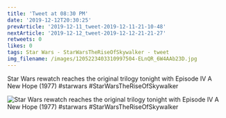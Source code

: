 ```yaml
---
title: 'Tweet at 08:30 PM'
date: '2019-12-12T20:30:25'
prevArticle: '2019-12-11_tweet-2019-12-11-21-10-48'
nextArticle: '2019-12-12_tweet-2019-12-12-21-21-27'
retweets: 0
likes: 0
tags: Star Wars - StarWarsTheRiseOfSkywalker - tweet
img_filename: /images/1205223403310997504-ELnQR_6W4AAb23D.jpg
---
```

Star Wars rewatch reaches the original trilogy tonight with Episode IV A New Hope (1977) #starwars #StarWarsTheRiseOfSkywalker

![Star Wars rewatch reaches the original trilogy tonight with Episode IV A New Hope (1977) #starwars #StarWarsTheRiseOfSkywalker](/images/1205223403310997504-ELnQR_6W4AAb23D.jpg "Star Wars rewatch reaches the original trilogy tonight with Episode IV A New Hope (1977) #starwars #StarWarsTheRiseOfSkywalker")